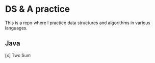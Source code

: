 # DS & A practice

This is a repo where I practice data structures and algorithms in various languages.

## Java
[x] Two Sum
